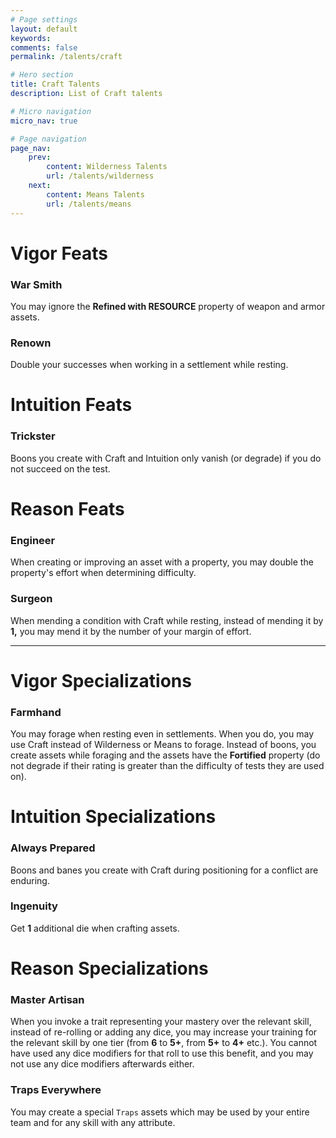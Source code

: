 ```yaml
---
# Page settings
layout: default
keywords:
comments: false
permalink: /talents/craft

# Hero section
title: Craft Talents
description: List of Craft talents

# Micro navigation
micro_nav: true

# Page navigation
page_nav:
    prev:
        content: Wilderness Talents
        url: /talents/wilderness
    next:
        content: Means Talents
        url: /talents/means
---
```


# Vigor Feats

### War Smith

You may ignore the **Refined with RESOURCE** property of weapon and armor assets.

### Renown

Double your successes when working in a settlement while resting.



# Intuition Feats

### Trickster

Boons you create with Craft and Intuition only vanish (or degrade) if you do not succeed on the test.



# Reason Feats

### Engineer

When creating or improving an asset with a property, you may double the property's effort when determining difficulty.

### Surgeon

When mending a condition with Craft while resting, instead of mending it by **1,** you may mend it by the number of your margin of effort.


---


# Vigor Specializations

### Farmhand

You may forage when resting even in settlements. When you do, you may use Craft instead of Wilderness or Means to forage. Instead of boons, you create assets while foraging and the assets have the **Fortified** property (do not degrade if their rating is greater than the difficulty of tests they are used on).



# Intuition Specializations

### Always Prepared

Boons and banes you create with Craft during positioning for a conflict are enduring.

### Ingenuity

Get **1** additional die when crafting assets.



# Reason Specializations

### Master Artisan

When you invoke a trait representing your mastery over the relevant skill, instead of re-rolling or adding any dice, you may increase your training for the relevant skill by one tier (from **6** to **5+**, from **5+** to **4+** etc.). You cannot have used any dice modifiers for that roll to use this benefit, and you may not use any dice modifiers afterwards either.

### Traps Everywhere

You may create a special `Traps` assets which may be used by your entire team and for any skill with any attribute.

